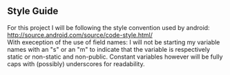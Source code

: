 Style Guide
---------

For this project I will be following the style convention used by android:
<http://source.android.com/source/code-style.html/>  
With exeception of the use of field names:
I will not be starting my variable names with an "s" or an "m" to indicate that the variable is respectively static or non-static and non-public.
Constant variables however will be fully caps with (possibly) underscores for readability.
